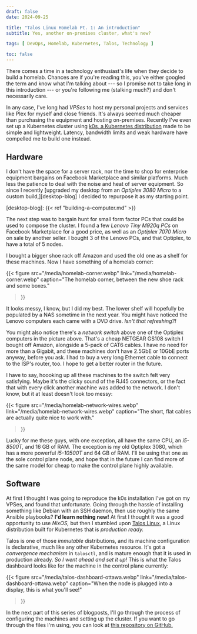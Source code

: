 ```yaml
---
draft: false
date: 2024-09-25

title: "Talos Linux Homelab Pt. 1: An introduction"
subtitle: Yes, another on-premises cluster, what's new?

tags: [ DevOps, Homelab, Kubernetes, Talos, Technology ]

toc: false
---
```


There comes a time in a technology enthusiast's life when they decide to build
a homelab. Chances are if you're reading this, you've either googled the term
and know what I'm talking about --- so I promise not to take long in this
introduction --- or you're following me (stalking much?) and don't necessarily
care.

In any case, I've long had _VPSes_ to host my personal projects and services
like Plex for myself and close friends. It's always seemed much cheaper than
purchasing the equipment and hosting on-premises. Recently I've even set up a
Kubernetes cluster using [k0s, a Kubernetes distribution][k0s] made to be
simple and lightweight. Latency, bandwidth limits and weak hardware have
compelled me to build one instead.

[k0s]: https://k0sproject.io/

## Hardware

I don't have the space for a server rack, nor the time to shop for enterprise
equipment bargains on Facebook Marketplace and similar platforms. Much less the
patience to deal with the noise and heat of server equipment. So since I
recently [upgraded my desktop from an _Optiplex 3080 Micro_ to a custom
build,][desktop-blog] I decided to repurpose it as my starting point.

[desktop-blog]: {{< ref "building-a-computer.md" >}}

The next step was to bargain hunt for small form factor PCs that could be used
to compose the cluster. I found a few _Lenovo Tiny M920q PCs_ on Facebook
Marketplace for a good price, as well as an _Optiplex 7070 Micro_ on sale by
another seller. I bought 3 of the Lenovo PCs, and that Optiplex, to have a
total of 5 nodes.

I bought a bigger shoe rack off Amazon and used the old one as a shelf for
these machines. Now I have something of a homelab corner:

{{< figure
  src="/media/homelab-corner.webp"
  link="/media/homelab-corner.webp"
  caption="The homelab corner, between the new shoe rack and some boxes."
>}}

It looks messy, I know, but I did my best. The lower shelf will hopefully be
populated by a NAS sometime in the next year. You might have noticed the Lenovo
computers each came with a DVD drive. _Isn't that refreshing?!_

You might also notice there's a _network switch_ above one of the Optiplex
computers in the picture above. That's a cheap NETGEAR GS108 switch I bought
off Amazon, alongside a 5-pack of CAT6 cables. I have no need for more than a
Gigabit, and these machines don't have 2.5GbE or 10GbE ports anyway, before you
ask. I had to buy a very long Ethernet cable to connect to the ISP's router,
too. I hope to get a better router in the future.

I have to say, hoooking up all these machines to the switch felt very
satisfying. Maybe it's the clicky sound of the RJ45 connectors, or the fact
that with every click another machine was added to the network. I don't know,
but it at least doesn't look too messy:

{{< figure
  src="/media/homelab-network-wires.webp"
  link="/media/homelab-network-wires.webp"
  caption="The short, flat cables are actually quite nice to work with."
>}}

Lucky for me these guys, with one exception, all have the same CPU, an
_i5-8500T,_ and 16 GB of RAM. The exception is my old Optiplex 3080, which has
a more powerful _i5-10500T_ and 64 GB of RAM. I'll be using that one as the
sole control plane node, and hope that in the future I can find more of the
same model for cheap to make the control plane highly available.

## Software

At first I thought I was going to reproduce the k0s installation I've got on my
VPSes, and found that unfortunate. Going through the hassle of installing
something like Debian with an SSH daemon, then use roughly the same Ansible
playbooks? **I'd learn nothing new!** At first I thought it was a good
opportunity to use _NixOS,_ but then I stumbled upon [Talos Linux][talos], a
Linux distribution built for Kubernetes that is _production ready._

Talos is one of those _immutable_ distributions, and its machine configuration
is declarative, much like any other Kubernetes resource. It's got a
_convergence mechanism_ in `talosctl`, and is mature enough that it is used in
production already. _So I went ahead and set it up!_ This is what the Talos
dashboard looks like for the machine in the control plane currently:

{{< figure
  src="/media/talos-dashboard-ottawa.webp"
  link="/media/talos-dashboard-ottawa.webp"
  caption="When the node is plugged into a display, this is what you'll see!"
>}}

In the next part of this series of blogposts, I'll go through the process of
configuring the machines and setting up the cluster. If you want to go through
the files I'm using, you can look at [this repository on GitHub.][gh-repo]

[talos]: https://talos.dev
[gh-repo]: https://github.com/d3adb5/homelab
